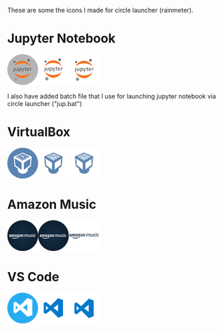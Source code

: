 These are some the icons I made for circle launcher (rainmeter).


# Jupyter Notebook

![alt text](https://github.com/Reghunaath/Circle-Launcher-icons/raw/master/Jupyter%20Notebook.png)

I also have added batch file that I use for launching jupyter notebook via circle launcher ("jup.bat")

# VirtualBox

![alt text](https://github.com/Reghunaath/Circle-Launcher-icons/raw/master/Virtualbox.png)

# Amazon Music

![alt text](https://github.com/Reghunaath/Circle-Launcher-icons/raw/master/amazon-music.png)

# VS Code

![alt text](https://github.com/Reghunaath/Circle-Launcher-icons/raw/master/vs.png)
